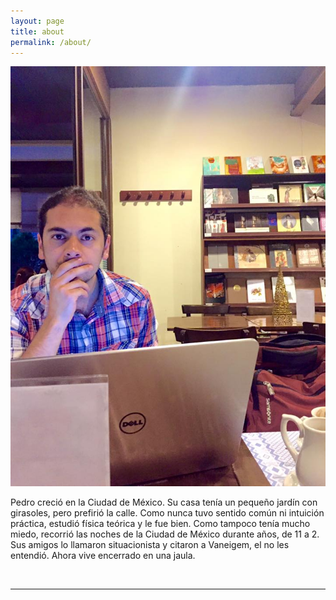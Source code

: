 ```yaml
---
layout: page
title: about
permalink: /about/
---
```


<img class="col one right" src="/img/peter-en-sophos.jpg">

<br/>

Pedro creció en la Ciudad de México. Su casa tenía un pequeño jardín con girasoles, pero prefirió la calle.
Como nunca tuvo sentido común ni intuición práctica, estudió física teórica y le fue bien.
Como tampoco tenía mucho miedo, recorrió las noches de la Ciudad de México durante años, de 11 a 2.
Sus amigos lo llamaron situacionista y citaron a Vaneigem, el no les entendió. Ahora vive encerrado en una jaula.



<br/>
<hr/>
<br/>
<span class="contacticon center">
	<a href="mailto:onewaypincheguey@gmail.com"><i class="fa fa-envelope-square"></i></a>
	<a href="https://github.com/paloderosa/" target="_blank"><i class="fa fa-github-square"></i></a>
	<a href="https://www.linkedin.com" target="_blank"><i class="fa fa-linkedin-square"></i></a>
	<!--<a href="http://tumblr.com" target="_blank"><i class="fa fa-tumblr-square"></i></a>-->
	<a href="https://twitter.com" target="_blank"><i class="fa fa-twitter-square"></i></a>
</span>

<div class="col three caption">
	
</div>

